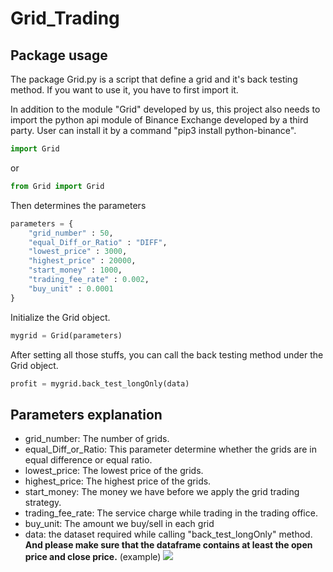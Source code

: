 # Grid_Trading

## Package usage

The package Grid.py is a script that define a grid and it's back testing method.
If you want to use it, you have to first import it.

In addition to the module "Grid" developed by us, this project also needs to import the python api module of Binance Exchange developed by a third party. User can install it by a command "pip3 install python-binance".

```py
import Grid
```

or

```py
from Grid import Grid
```

Then determines the parameters

```py
parameters = {
    "grid_number" : 50,
    "equal_Diff_or_Ratio" : "DIFF",
    "lowest_price" : 3000,
    "highest_price" : 20000,
    "start_money" : 1000,
    "trading_fee_rate" : 0.002,
    "buy_unit" : 0.0001
}
```

Initialize the Grid object.

```py
mygrid = Grid(parameters)
```

After setting all those stuffs, you can call the back testing method under the Grid object.

```py
profit = mygrid.back_test_longOnly(data)
```

## Parameters explanation

* grid_number: The number of grids.
* equal_Diff_or_Ratio: This parameter determine whether the grids are in equal difference or equal ratio.
* lowest_price: The lowest price of the grids.
* highest_price: The highest price of the grids.
* start_money: The money we have before we apply the grid trading strategy.
* trading_fee_rate: The service charge while trading in the trading office.
* buy_unit: The amount we buy/sell in each grid
* data: the dataset required while calling "back_test_longOnly" method. **And please make sure that the dataframe contains at least the open price and close price.**
  (example)
  ![](https://i.imgur.com/0ArDwn9.png)

